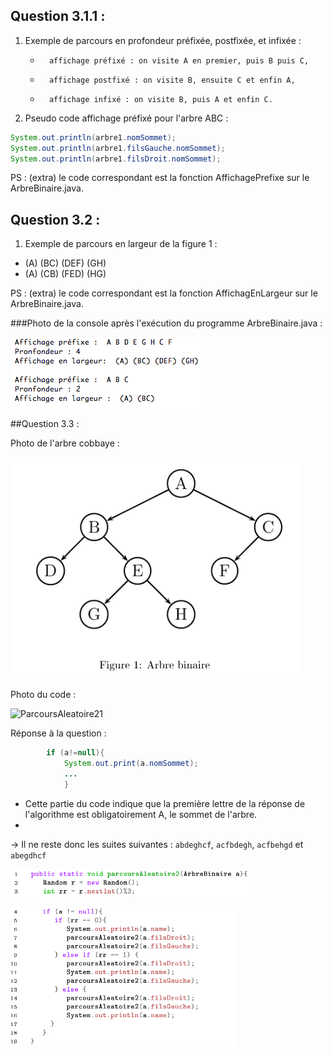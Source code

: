 ## Question 3.1.1 :

1. Exemple de parcours en profondeur préfixée, postfixée, et infixée : 
    -		affichage préfixé : on visite A en premier, puis B puis C,
    -		affichage postfixé : on visite B, ensuite C et enfin A,
    -		affichage infixé : on visite B, puis A et enfin C.

2. Pseudo code affichage préfixé pour l'arbre ABC :

```java
System.out.println(arbre1.nomSommet); 
System.out.println(arbre1.filsGauche.nomSommet);
System.out.println(arbre1.filsDroit.nomSommet);
```
PS : (extra) le code correspondant est la fonction AffichagePrefixe sur le ArbreBinaire.java.

## Question 3.2 :
1. Exemple de parcours en largeur de la figure 1 : 

* (A) (BC) (DEF) (GH)
* (A) (CB) (FED) (HG)

PS : (extra) le code correspondant est la fonction AffichagEnLargeur sur le ArbreBinaire.java.

###Photo de la console après l'exécution du programme ArbreBinaire.java : 

![ArbreBinaire](https://github.com/ArnaudRib/TD6/blob/master/Photos/ArbreBinaire.png)

##Question 3.3 :

Photo de l'arbre cobbaye : 

![ArbreFig1](https://github.com/ArnaudRib/TD6/blob/master/Photos/ArbreFig1.png)

Photo du code :

![ParcoursAleatoire21](https://github.com/ArnaudRib/TD6/blob/master/Photos/ParcoursAléatoire.png)

Réponse à la question :

```java
		if (a!=null){
			System.out.print(a.nomSommet);
			...
			}
```

- Cette partie du code indique que la première lettre de la réponse de l'algorithme est obligatoirement A, le sommet de l'arbre.
- 
-> Il ne reste donc les suites suivantes : ``abdeghcf``, ``acfbdegh``,  ``acfbehgd`` et ``abegdhcf``


![ParcoursAleatoire21](https://github.com/ArnaudRib/TD6/blob/master/Photos/ParcoursAleatoire21.png)

![ParcoursAleatoire22](https://github.com/ArnaudRib/TD6/blob/master/Photos/ParcoursAleatoire22.png)

